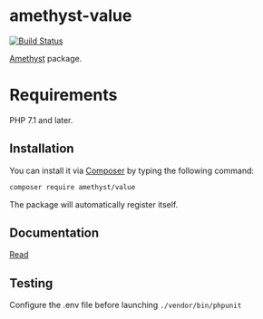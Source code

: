 # amethyst-value

[![Build Status](https://travis-ci.org/amethyst-php/value.svg?branch=master)](https://travis-ci.org/amethyst-php/value)

[Amethyst](https://github.com/amethyst-php/amethyst) package.

# Requirements

PHP 7.1 and later.

## Installation

You can install it via [Composer](https://getcomposer.org/) by typing the following command:

```bash
composer require amethyst/value
```

The package will automatically register itself.

## Documentation

[Read](docs/index.md)

## Testing

Configure the .env file before launching `./vendor/bin/phpunit`
